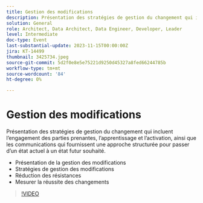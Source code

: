 ```yaml
---
title: Gestion des modifications
description: Présentation des stratégies de gestion du changement qui incluent l’engagement des parties prenantes, l’apprentissage et l’activation, ainsi que les communications qui fournissent une approche structurée pour passer d’un état actuel à un état futur souhaité. Qu’est-ce que la gestion du changement Stratégies de gestion du changement Mesures de résistance Mesure du changement Réussite
solution: General
role: Architect, Data Architect, Data Engineer, Developer, Leader
level: Intermediate
doc-type: Event
last-substantial-update: 2023-11-15T00:00:00Z
jira: KT-14499
thumbnail: 3425734.jpeg
source-git-commit: 5d2f0e8e5e75221d9250d45327a8fed66244785b
workflow-type: tm+mt
source-wordcount: '84'
ht-degree: 0%

---
```



# Gestion des modifications

Présentation des stratégies de gestion du changement qui incluent l’engagement des parties prenantes, l’apprentissage et l’activation, ainsi que les communications qui fournissent une approche structurée pour passer d’un état actuel à un état futur souhaité.

* Présentation de la gestion des modifications
* Stratégies de gestion des modifications
* Réduction des résistances
* Mesurer la réussite des changements

>[!VIDEO](https://video.tv.adobe.com/v/3425734/?learn=on)
